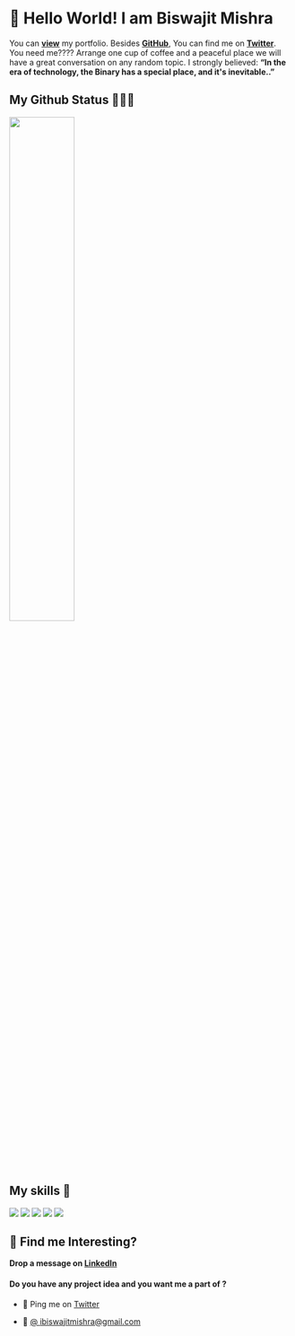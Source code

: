 # 👋 Hello World! I am Biswajit Mishra

You can [**view**](https://ibiswajitmishra.github.io/mishra/) my portfolio.  Besides [**GitHub**](https://github.com/jitmishra/), You can find me on [**Twitter**](https://twitter.com/ibiswajitmishra). You need me???? Arrange one cup of coffee and a peaceful place we will have a great conversation on any random topic.
I strongly believed: **“In the era of technology, the Binary has a special place, and it's inevitable..”**

##  My Github Status 👩🏻‍💻
 <img width="48%" src="https://github-readme-streak-stats.herokuapp.com/?user=jitmishra" />

## My skills 🚀

![](https://img.shields.io/badge/HTML5-E34F26?style=for-the-badge&logo=html5&logoColor=white)
![](https://img.shields.io/badge/CSS3-1572B6?style=for-the-badge&logo=css3&logoColor=white)
![](https://img.shields.io/badge/JavaScript-F7DF1E?style=for-the-badge&logo=javascript&logoColor=black)
![](https://img.shields.io/badge/React-20232A?style=for-the-badge&logo=react&logoColor=61DAFB)
![](https://img.shields.io/badge/Bootstrap-563D7C?style=for-the-badge&logo=bootstrap&logoColor=white)




## :dart: Find me Interesting?
**Drop a message on [LinkedIn](https://www.linkedin.com/in/ibiswajitmishra/)** 

#### Do you have any project idea and you want me a part of ?

 - 👀 Ping me on [Twitter](https://twitter.com/ibiswajitmishra)

 - 💌 [@ ibiswajitmishra@gmail.com](mailto:ibiswajitmishra@gmail.com)

